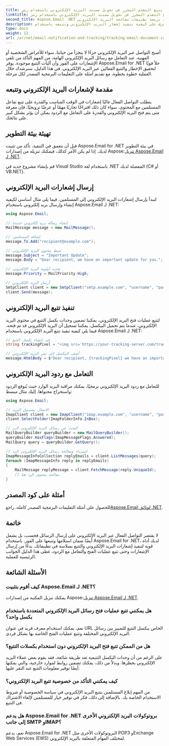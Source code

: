 ```yaml
---
title: تتبع التقدم المحرز في تحويل مستند البريد الإلكتروني باستخدام رمز C#
linktitle: تتبع التقدم المحرز في تحويل مستند البريد الإلكتروني باستخدام رمز C#
second_title: Aspose.Email .NET واجهة برمجة تطبيقات معالجة البريد الإلكتروني
description: تعرف على كيفية تنفيذ إشعار البريد الإلكتروني وتتبعه باستخدام Aspose.Email لـ .NET. دليل خطوة بخطوة مع أمثلة التعليمات البرمجية. تعزيز الاتصالات البريد الإلكتروني الخاص بك اليوم!
type: docs
weight: 12
url: /ar/net/email-notification-and-tracking/tracking-email-document-conversion-progress-with-csharp-code/
---
```


أصبح التواصل عبر البريد الإلكتروني جزءًا لا يتجزأ من حياتنا، سواء للأغراض الشخصية أو المهنية. عند التعامل مع رسائل البريد الإلكتروني الهامة، من المهم التأكد من تلقي الإشعارات على الفور وأن آليات التتبع موجودة. يوفر Aspose.Email for .NET حلاً قويًا لتحقيق الإخطار والتتبع الفعالين عبر البريد الإلكتروني. في هذا الدليل، سنرشدك خلال العملية خطوة بخطوة، مع تقديم أمثلة على التعليمات البرمجية المصدر لكل مرحلة.

## مقدمة لإشعارات البريد الإلكتروني وتتبعه

يتطلب التواصل الفعال غالبًا إشعارات في الوقت المناسب والقدرة على تتبع تفاعل المستلمين مع المحتوى. سواء كان ذلك اقتراحًا تجاريًا مهمًا أو عرضًا ترويجيًا، فإن معرفة متى يتم فتح البريد الإلكتروني والقدرة على التعامل مع الردود يمكن أن يؤثر بشكل كبير على نتائجك.

## تهيئة بيئة التطوير

قبل أن نتعمق في التنفيذ، تأكد من تثبيت Aspose.Email for .NET في بيئة التطوير لديك. إذا لم يكن الأمر كذلك، فيمكنك تنزيله من إصدارات Aspose:[تنزيل Aspose.Email لـ .NET](https://releases.aspose.com/email/net).

قم بإنشاء مشروع جديد في Visual Studio باستخدام لغة .NET المفضلة لديك (C# أو VB.NET).

## إرسال إشعارات البريد الإلكتروني

لنبدأ بإرسال إشعارات البريد الإلكتروني إلى المستلمين. فيما يلي مثال أساسي لكيفية إنشاء وإرسال بريد إلكتروني باستخدام Aspose.Email لـ .NET:

```csharp
using Aspose.Email;

// إنشاء رسالة بريد إلكتروني جديدة
MailMessage message = new MailMessage();

// إضافة المستلمين
message.To.Add("recipient@example.com");

// ضبط محتوى البريد الإلكتروني
message.Subject = "Important Update";
message.Body = "Dear recipient, we have an important update for you.";

// تحديد أولوية البريد الإلكتروني
message.Priority = MailPriority.High;

// أرسل البريد الإلكتروني
SmtpClient client = new SmtpClient("smtp.example.com", "username", "password");
client.Send(message);
```

## تنفيذ تتبع البريد الإلكتروني

لتتبع عمليات فتح البريد الإلكتروني، يمكننا تضمين وحدات بكسل التتبع في محتوى البريد الإلكتروني. عندما يتم تحميل البيكسل، يمكننا تسجيل أن البريد الإلكتروني قد تم فتحه. فيما يلي كيفية تنفيذ تتبع البريد الإلكتروني باستخدام Aspose.Email لـ .NET:

```csharp
// قم بإنشاء بكسل التتبع
string trackingPixel = "<img src='https://your-tracking-server.com/track?id=123456' alt='' width='1' height='1' />";

// أضف البيكسل إلى نص البريد الإلكتروني
message.HtmlBody = $"Dear recipient, {trackingPixel} we have an important update for you.";
```

## التعامل مع ردود البريد الإلكتروني

للتعامل مع ردود البريد الإلكتروني برمجيًا، يمكنك مراقبة البريد الوارد حيث يُتوقع الردود واستخراج محتواها. إليك مثال مبسط:

```csharp
using Aspose.Email;

// الاتصال بصندوق البريد
ImapClient client = new ImapClient("imap.example.com", "username", "password");
client.SelectFolder(ImapFolderInfo.InBox);

// البحث عن رسائل البريد الإلكتروني الرد
MailQueryBuilder queryBuilder = new MailQueryBuilder();
queryBuilder.HasFlags(ImapMessageFlags.Answered);
MailQuery query = queryBuilder.GetQuery();

// استرداد ومعالجة رسائل البريد الإلكتروني الرد
ImapMessageInfoCollection replyEmails = client.ListMessages(query);
foreach (ImapMessageInfo reply in replyEmails)
{
    MailMessage replyMessage = client.FetchMessage(reply.UniqueId);
    // معالجة محتوى الرد هنا
}
```

## أمثلة على كود المصدر

 للحصول على أمثلة التعليمات البرمجية المصدر كاملة، راجع[Aspose.Email لوثائق .NET](https://reference.aspose.com/email/net).

## خاتمة

لا يقتصر التواصل الفعال عبر البريد الإلكتروني على إرسال الرسائل فحسب، بل يشمل أيضًا ضمان استلامها وتتبعها على الفور. باستخدام Aspose.Email for .NET، لديك أداة قوية لتنفيذ إشعارات البريد الإلكتروني والتتبع بسلاسة في تطبيقاتك. بدءًا من إرسال الإشعارات وحتى تتبع عمليات الفتح والتعامل مع الردود، غطى هذا الدليل الجوانب الرئيسية للعملية.

## الأسئلة الشائعة

### كيف أقوم بتثبيت Aspose.Email لـ .NET؟
 يمكنك تنزيل المكتبة من إصدارات Aspose:[تنزيل Aspose.Email لـ .NET](https://releases.aspose.com/email/net).

### هل يمكنني تتبع عمليات فتح رسائل البريد الإلكتروني المتعددة باستخدام بكسل واحد؟
نعم، يمكنك استخدام معرف فريد في عنوان URL الخاص ببكسل التتبع للتمييز بين رسائل البريد الإلكتروني المختلفة وتتبع عمليات الفتح الخاصة بها بشكل فردي.

### هل من الممكن تتبع فتح البريد الإلكتروني دون استخدام بكسلات التتبع؟
على الرغم من أن وحدات البكسل التتبعية تعد طريقة شائعة، فقد يقوم بعض عملاء البريد الإلكتروني بحظرها. وبدلاً من ذلك، يمكنك تضمين روابط لموارد خارجية، والتي يمكنها أيضًا توفير معلومات التتبع عند النقر عليها.

### كيف يمكنني التأكد من خصوصية تتبع البريد الإلكتروني؟
من المهم إبلاغ المستلمين بتتبع البريد الإلكتروني في سياسة الخصوصية أو شروط الاستخدام الخاصة بك. بالإضافة إلى ذلك، فكر في توفير خيار للمستلمين لإلغاء الاشتراك في التتبع.

### هل يدعم Aspose.Email for .NET بروتوكولات البريد الإلكتروني الأخرى إلى جانب SMTP وIMAP؟
نعم، يدعم Aspose.Email for .NET البروتوكولات الأخرى مثل POP3 وExchange Web Services (EWS) لمختلف المهام المتعلقة بالبريد الإلكتروني.
